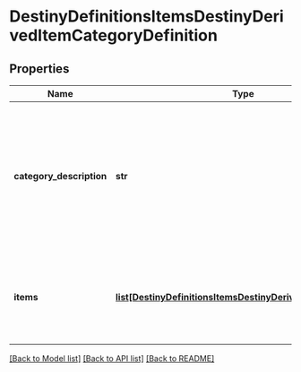 # DestinyDefinitionsItemsDestinyDerivedItemCategoryDefinition

## Properties
Name | Type | Description | Notes
------------ | ------------- | ------------- | -------------
**category_description** | **str** | The localized string for the category title.  This will be something describingthe items you can get as a group, or your likelihood/the quantity you&#39;ll get. | [optional] 
**items** | [**list[DestinyDefinitionsItemsDestinyDerivedItemDefinition]**](DestinyDefinitionsItemsDestinyDerivedItemDefinition.md) | This is the list of all of the items for this category and the basic properties we&#39;llknow about them. | [optional] 

[[Back to Model list]](../README.md#documentation-for-models) [[Back to API list]](../README.md#documentation-for-api-endpoints) [[Back to README]](../README.md)


